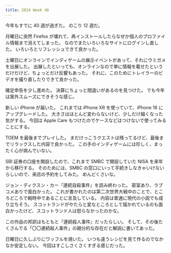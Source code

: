 ```yaml
---
title: 2024 Week 40
---
```


今年もすでに 40 週が過ぎた。
のこり 12 週だ。

月曜日に突然 Firefox が壊れて、再インストールしたらなぜか個人のプロファイル情報まで消えてしまった。
なのでまたいろいろなサイトにログインし直した。
いろいろとリフレッシュできて良かった。

土曜日にオンラインでインディゲームの展示イベントがあって、それにウミガメを出展した。
出展したといっても、オンラインなので単に情報を載せたというだけだけど、ちょっとだけ反響もあった。
それに、このためにトレイラーのビデオを撮り直したりできて良かった。

確定申告を少し進めた。
決算にちょっと間違いがあるのを見つけた。
でも今年は案外スムーズにできそうな感じ。

新しい iPhone が届いた。
これまでは iPhone XR を使っていて、iPhone 16 にアップグレードした。
大きさはほとんど変わらないけど、少しだけ細くなった気がする。
今回は Apple Care もつけたのでケースなどはつけないで使ってみることにする。

TOEM を最後までプレイした。
まだけっこうクエストは残ってるけど、最後までリラックスした内容で良かった。
この手のインディゲームには珍しく、まったく心が病んでいない。

SBI 証券の口座を開設したので、これまで SMBC で開設していた NISA を来年から移行する。
そのためには、SMBC の窓口にいって手続きしなきゃいけないらしいので、来店の予約をしてみた。
めんどくさいな。

ジョン・ディクスン・カー『連続自殺事件』を読み終わった。
密室あり、ラブコメありで面白かった。
これが書かれたのは第二次世界大戦中のことで、ところどころで戦時中であることに言及している。
内容は普通に現代の小説でも成り立ちそう。
スコットランドがやたらと変なところとして描かれているのも面白かったけど、スコットランド人は怒らなかったのかな。

この作品の邦訳はもともと『連続殺人事件』だったらしい。
そして、その後たくさんでる「〇〇連続殺人事件」の親分的な存在だと解説に書いてあった。

日曜日に久しぶりにワッフルを焼いた。
いつも違うレシピを見て作るのでなかなか安定しない。
今回はすこしさくさくすぎる感じだった。
